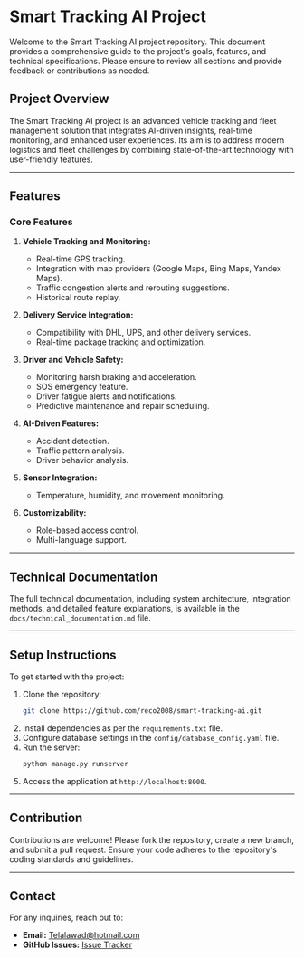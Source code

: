 # Smart Tracking AI Project

Welcome to the Smart Tracking AI project repository. This document provides a comprehensive guide to the project's goals, features, and technical specifications. Please ensure to review all sections and provide feedback or contributions as needed.

## Project Overview
The Smart Tracking AI project is an advanced vehicle tracking and fleet management solution that integrates AI-driven insights, real-time monitoring, and enhanced user experiences. Its aim is to address modern logistics and fleet challenges by combining state-of-the-art technology with user-friendly features.

---

## Features
### Core Features
1. **Vehicle Tracking and Monitoring:**
   - Real-time GPS tracking.
   - Integration with map providers (Google Maps, Bing Maps, Yandex Maps).
   - Traffic congestion alerts and rerouting suggestions.
   - Historical route replay.

2. **Delivery Service Integration:**
   - Compatibility with DHL, UPS, and other delivery services.
   - Real-time package tracking and optimization.

3. **Driver and Vehicle Safety:**
   - Monitoring harsh braking and acceleration.
   - SOS emergency feature.
   - Driver fatigue alerts and notifications.
   - Predictive maintenance and repair scheduling.

4. **AI-Driven Features:**
   - Accident detection.
   - Traffic pattern analysis.
   - Driver behavior analysis.

5. **Sensor Integration:**
   - Temperature, humidity, and movement monitoring.

6. **Customizability:**
   - Role-based access control.
   - Multi-language support.

---

## Technical Documentation
The full technical documentation, including system architecture, integration methods, and detailed feature explanations, is available in the `docs/technical_documentation.md` file.

---

## Setup Instructions
To get started with the project:
1. Clone the repository:
   ```bash
   git clone https://github.com/reco2008/smart-tracking-ai.git
   ```
2. Install dependencies as per the `requirements.txt` file.
3. Configure database settings in the `config/database_config.yaml` file.
4. Run the server:
   ```bash
   python manage.py runserver
   ```
5. Access the application at `http://localhost:8000`.

---

## Contribution
Contributions are welcome! Please fork the repository, create a new branch, and submit a pull request. Ensure your code adheres to the repository's coding standards and guidelines.

---

## Contact
For any inquiries, reach out to:
- **Email:** Telalawad@hotmail.com
- **GitHub Issues:** [Issue Tracker](https://github.com/reco2008/smart-tracking-ai/issues)

